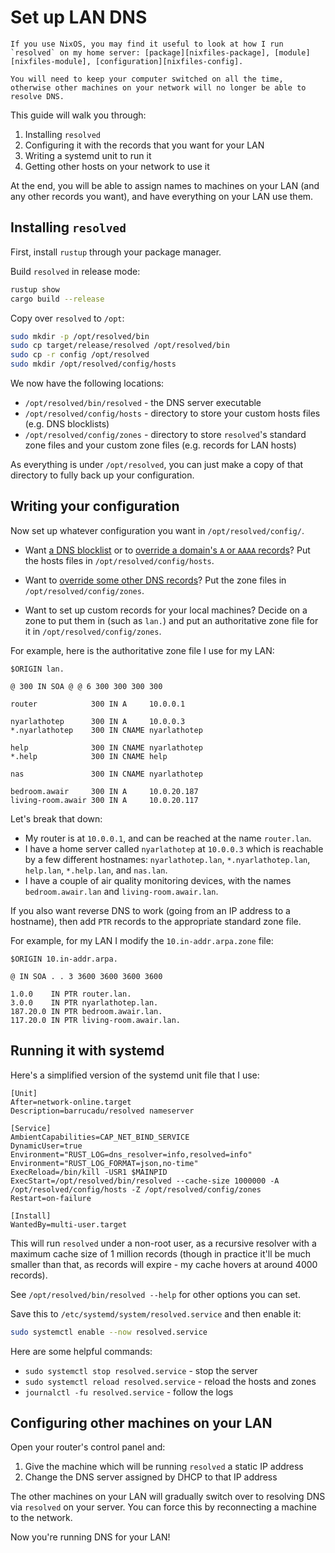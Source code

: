 Set up LAN DNS
==============

```admonish tip
If you use NixOS, you may find it useful to look at how I run `resolved` on my home server: [package][nixfiles-package], [module][nixfiles-module], [configuration][nixfiles-config].
```

```admonish warning
You will need to keep your computer switched on all the time, otherwise other machines on your network will no longer be able to resolve DNS.
```

This guide will walk you through:

1. Installing `resolved`
2. Configuring it with the records that you want for your LAN
3. Writing a systemd unit to run it
4. Getting other hosts on your network to use it

At the end, you will be able to assign names to machines on your LAN (and any
other records you want), and have everything on your LAN use them.


Installing `resolved`
---------------------

First, install `rustup` through your package manager.

Build `resolved` in release mode:

```bash
rustup show
cargo build --release
```

Copy over `resolved` to `/opt`:

```bash
sudo mkdir -p /opt/resolved/bin
sudo cp target/release/resolved /opt/resolved/bin
sudo cp -r config /opt/resolved
sudo mkdir /opt/resolved/config/hosts
```

We now have the following locations:

- `/opt/resolved/bin/resolved` - the DNS server executable
- `/opt/resolved/config/hosts` - directory to store your custom hosts files
  (e.g. DNS blocklists)
- `/opt/resolved/config/zones` - directory to store `resolved`'s standard zone
  files and your custom zone files (e.g. records for LAN hosts)

As everything is under `/opt/resolved`, you can just make a copy of that
directory to fully back up your configuration.


Writing your configuration
--------------------------

Now set up whatever configuration you want in `/opt/resolved/config/`.

- Want [a DNS blocklist][] or to [override a domain's `A` or `AAAA` records][]?
  Put the hosts files in `/opt/resolved/config/hosts`.

- Want to [override some other DNS records][]?  Put the zone files in
  `/opt/resolved/config/zones`.

- Want to set up custom records for your local machines?  Decide on a zone to
  put them in (such as `lan.`) and put an authoritative zone file for it in
  `/opt/resolved/config/zones`.

For example, here is the authoritative zone file I use for my LAN:

```text
$ORIGIN lan.

@ 300 IN SOA @ @ 6 300 300 300 300

router            300 IN A     10.0.0.1

nyarlathotep      300 IN A     10.0.0.3
*.nyarlathotep    300 IN CNAME nyarlathotep

help              300 IN CNAME nyarlathotep
*.help            300 IN CNAME help

nas               300 IN CNAME nyarlathotep

bedroom.awair     300 IN A     10.0.20.187
living-room.awair 300 IN A     10.0.20.117
```

Let's break that down:

- My router is at `10.0.0.1`, and can be reached at the name `router.lan`.
- I have a home server called `nyarlathotep` at `10.0.0.3` which is reachable by
  a few different hostnames: `nyarlathotep.lan`, `*.nyarlathotep.lan`,
  `help.lan`, `*.help.lan`, and `nas.lan`.
- I have a couple of air quality monitoring devices, with the names
  `bedroom.awair.lan` and `living-room.awair.lan`.

If you also want reverse DNS to work (going from an IP address to a hostname),
then add `PTR` records to the appropriate standard zone file.

For example, for my LAN I modify the `10.in-addr.arpa.zone` file:

```text
$ORIGIN 10.in-addr.arpa.

@ IN SOA . . 3 3600 3600 3600 3600

1.0.0    IN PTR router.lan.
3.0.0    IN PTR nyarlathotep.lan.
187.20.0 IN PTR bedroom.awair.lan.
117.20.0 IN PTR living-room.awair.lan.
```


Running it with systemd
-----------------------

Here's a simplified version of the systemd unit file that I use:

```text
[Unit]
After=network-online.target
Description=barrucadu/resolved nameserver

[Service]
AmbientCapabilities=CAP_NET_BIND_SERVICE
DynamicUser=true
Environment="RUST_LOG=dns_resolver=info,resolved=info"
Environment="RUST_LOG_FORMAT=json,no-time"
ExecReload=/bin/kill -USR1 $MAINPID
ExecStart=/opt/resolved/bin/resolved --cache-size 1000000 -A /opt/resolved/config/hosts -Z /opt/resolved/config/zones
Restart=on-failure

[Install]
WantedBy=multi-user.target
```

This will run `resolved` under a non-root user, as a recursive resolver with a
maximum cache size of 1 million records (though in practice it'll be much
smaller than that, as records will expire - my cache hovers at around 4000
records).

See `/opt/resolved/bin/resolved --help` for other options you can set.

Save this to `/etc/systemd/system/resolved.service` and then enable it:

```bash
sudo systemctl enable --now resolved.service
```

Here are some helpful commands:

- `sudo systemctl stop resolved.service` - stop the server
- `sudo systemctl reload resolved.service` - reload the hosts and zones
- `journalctl -fu resolved.service` - follow the logs


Configuring other machines on your LAN
--------------------------------------

Open your router's control panel and:

1. Give the machine which will be running `resolved` a static IP address
2. Change the DNS server assigned by DHCP to that IP address

The other machines on your LAN will gradually switch over to resolving DNS via
`resolved` on your server.  You can force this by reconnecting a machine to the
network.

Now you're running DNS for your LAN!

[nixfiles-package]: https://github.com/barrucadu/nixfiles/blob/master/packages/resolved/default.nix
[nixfiles-module]: https://github.com/barrucadu/nixfiles/blob/master/shared/resolved/default.nix
[nixfiles-config]: https://github.com/barrucadu/nixfiles/blob/613a1f75041f837361fcdcce8a5d46f42df1df92/hosts/nyarlathotep/configuration.nix#L59
[a DNS blocklist]: ./use-a-dns-blocklist.md
[override a domain's `A` or `AAAA` records]: ./override-a-dns-record.md#override-an-a-or-aaaa-record
[override some other DNS records]: ./override-a-dns-record.md#override-any-type-of-record
